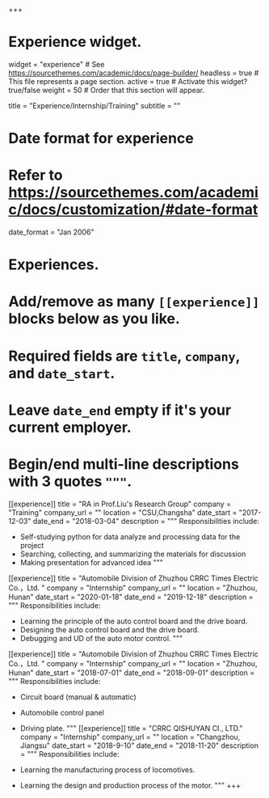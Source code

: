 +++
# Experience widget.
widget = "experience"  # See https://sourcethemes.com/academic/docs/page-builder/
headless = true  # This file represents a page section.
active = true  # Activate this widget? true/false
weight = 50  # Order that this section will appear.

title = "Experience/Internship/Training"
subtitle = ""

# Date format for experience
#   Refer to https://sourcethemes.com/academic/docs/customization/#date-format
date_format = "Jan 2006"

# Experiences.
#   Add/remove as many `[[experience]]` blocks below as you like.
#   Required fields are `title`, `company`, and `date_start`.
#   Leave `date_end` empty if it's your current employer.
#   Begin/end multi-line descriptions with 3 quotes `"""`.
[[experience]]
  title = "RA in Prof.Liu's Research Group"
  company = "Training"
  company_url = ""
  location = "CSU,Changsha"
  date_start = "2017-12-03"
  date_end = "2018-03-04"
  description = """
  Responsibilities include:
  
  * Self-studying python for data analyze and processing data for the project 
  * Searching, collecting, and summarizing the materials for discussion
  * Making presentation for advanced idea
  """

[[experience]]
  title = "Automobile Division of Zhuzhou CRRC Times Electric Co.，Ltd. "
  company = "Internship"
  company_url = ""
  location = "Zhuzhou, Hunan"
  date_start = "2020-01-18"
  date_end = "2019-12-18"
  description = """	
  Responsibilities include:
  
  * Learning the principle of the auto control board and the drive board.    
  * Designing the auto control board and the drive board.
  * Debugging and UD of the auto motor control.
  """
  
[[experience]]
  title = "Automobile Division of Zhuzhou CRRC Times Electric Co.，Ltd. "
  company = "Internship"
  company_url = ""
  location = "Zhuzhou, Hunan"
  date_start = "2018-07-01"
  date_end = "2018-09-01"
  description = """
  Responsibilities include:
  
  * Circuit board (manual & automatic)
  * Automobile control panel
  * Driving plate.
  """
[[experience]]
  title = "CRRC QISHUYAN CI., LTD."
  company = "Internship"
  company_url = ""
  location = "Changzhou, Jiangsu"
  date_start = "2018-9-10"
  date_end = "2018-11-20"
  description = """	
  Responsibilities include:
  
  * Learning the manufacturing process of locomotives.    
  * Learning the design and production process of the motor.
  """
+++
